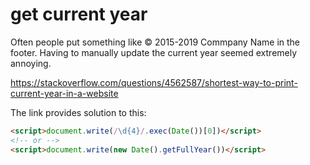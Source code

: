 # get current year 


Often people put something like © 2015-2019 Commpany Name in the footer. Having to manually update the current year seemed extremely annoying. 

https://stackoverflow.com/questions/4562587/shortest-way-to-print-current-year-in-a-website


The link provides solution to this: 

```html
<script>document.write(/\d{4}/.exec(Date())[0])</script>
<!-- or -->
<script>document.write(new Date().getFullYear())</script>
```